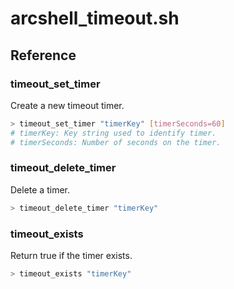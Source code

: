 # arcshell_timeout.sh

## Reference


### timeout_set_timer
Create a new timeout timer.
```bash
> timeout_set_timer "timerKey" [timerSeconds=60]
# timerKey: Key string used to identify timer.
# timerSeconds: Number of seconds on the timer.
```

### timeout_delete_timer
Delete a timer.
```bash
> timeout_delete_timer "timerKey"
```

### timeout_exists
Return true if the timer exists.
```bash
> timeout_exists "timerKey"
```

